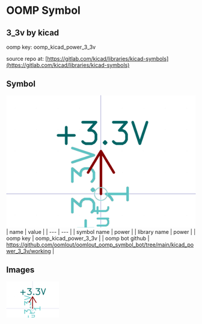 # OOMP Symbol  
## 3_3v  by kicad  
  
oomp key: oomp_kicad_power_3_3v  
  
source repo at: [https://gitlab.com/kicad/libraries/kicad-symbols](https://gitlab.com/kicad/libraries/kicad-symbols)  
## Symbol  
  
[![working.png](working_600.png)](working.png)  
| name | value | 
| --- | --- | 
| symbol name | power | 
| library name | power | 
| oomp key | oomp_kicad_power_3_3v | 
| oomp bot github | https://github.com/oomlout/oomlout_oomp_symbol_bot/tree/main/kicad_power_3_3v/working | 
## Images  
  
[![working.png](working_140.png)](working.png)  
